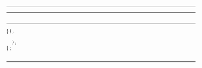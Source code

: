 

















---










---



```js


```






---


```js
});
```



```js
  );
};
```



```js


```

---
